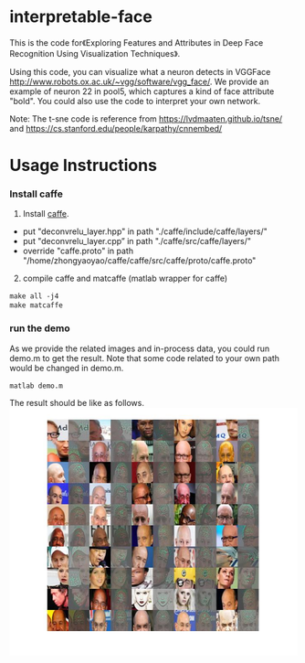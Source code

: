 # interpretable-face
This is the code for《Exploring Features and Attributes in Deep Face Recognition Using Visualization Techniques》.

Using this code, you can visualize what a neuron detects in VGGFace http://www.robots.ox.ac.uk/~vgg/software/vgg_face/. We provide an example of neuron 22 in pool5, which captures a kind of face attribute "bold". You could also use the code to interpret your own network.

Note: The t-sne code is reference from https://lvdmaaten.github.io/tsne/ and https://cs.stanford.edu/people/karpathy/cnnembed/
# Usage Instructions
### Install caffe
1. Install [caffe](https://github.com/BVLC/caffe).
* put "deconvrelu_layer.hpp" in path "./caffe/include/caffe/layers/"
* put "deconvrelu_layer.cpp” in path "./caffe/src/caffe/layers/"
* override "caffe.proto" in path "/home/zhongyaoyao/caffe/caffe/src/caffe/proto/caffe.proto"
2. compile caffe and matcaffe (matlab wrapper for caffe)
```
make all -j4
make matcaffe
```
### run the demo
As we provide the related images and in-process data, you could run demo.m to get the result. Note that some code related to your own path would be changed in demo.m. 
```
matlab demo.m
```
The result should be like as follows.
![Image of 22](https://github.com/zhongyy/interpretable-face/blob/master/22.jpg)



